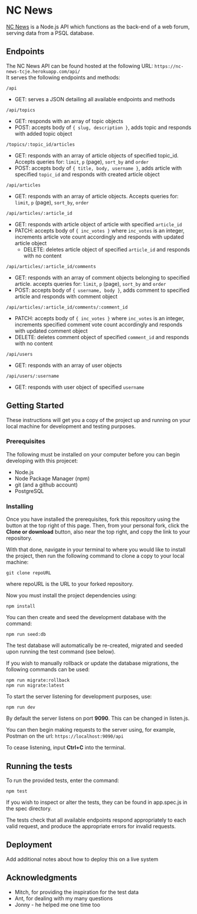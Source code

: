 # NC News

[NC News](https://nc-news-tcje.herokuapp.com/api/) is a Node.js API which functions as the back-end of a web forum, serving data from a PSQL database.

## Endpoints

The NC News API can be found hosted at the following URL: ```https://nc-news-tcje.herokuapp.com/api/```  
It serves the following endpoints and methods:

```/api```
- GET: serves a JSON detailing all available endpoints and methods

```/api/topics```
- GET: responds with an array of topic objects
- POST: accepts body of ```{ slug, description }```, adds topic and responds with added topic object

```/topics/:topic_id/articles```
- GET: responds with an array of article objects of specified topic_id. Accepts queries for: ```limit```, ```p``` (page), ```sort_by``` and ```order```
- POST: accepts body of ```{ title, body, username }```, adds article with specified ```topic_id``` and responds with created article object

```/api/articles```
- GET: responds with an array of article objects. Accepts queries for: ```limit```, ```p``` (page), ```sort_by```, ```order```

```/api/articles/:article_id```
- GET: responds with article object of article with specified ```article_id```
- PATCH: accepts body of ```{ inc_votes }``` where ```inc_votes``` is an integer, increments article vote count accordingly and responds with updated article object
  - DELETE: deletes article object of specified ```article_id``` and responds with no content

```/api/articles/:article_id/comments```
- GET: responds with an array of comment objects belonging to specified article. accepts queries for: ```limit```, ```p``` (page), ```sort_by``` and ```order```
- POST: accepts body of ```{ username, body }```, adds comment to specified article and responds with comment object

```/api/articles/:article_id/comments/:comment_id```
- PATCH: accepts body of ```{ inc_votes }``` where ```inc_votes``` is an integer, increments specified comment vote count accordingly and responds with updated comment object
- DELETE: deletes comment object of specified ```comment_id``` and responds with no content

```/api/users```
- GET: responds with an array of user objects

```/api/users/:username```
- GET: responds with user object of specified ```username```

## Getting Started

These instructions will get you a copy of the project up and running on your local machine for development and testing purposes.

### Prerequisites

The following must be installed on your computer before you can begin developing with this projecet:

* Node.js
* Node Package Manager (npm)
* git (and a github account)
* PostgreSQL

### Installing

Once you have installed the prerequisites, fork this repository using the button at the top right of this page. Then, from your personal fork, click the **Clone or download** button, also near the top right, and copy the link to your repository.

With that done, navigate in your terminal to where you would like to install the project, then run the following command to clone a copy to your local machine:

```
git clone repoURL
```
where repoURL is the URL to your forked repository.  

Now you must install the project dependencies using:
```
npm install
```

You can then create and seed the development database with the command:

```
npm run seed:db
```

The test database will automatically be re-created, migrated and seeded upon running the test command (see below).

If you wish to manually rollback or update the database migrations, the following commands can be used:

```
npm run migrate:rollback
npm run migrate:latest
```

To start the server listening for development purposes, use:

```
npm run dev
```
By default the server listens on port **9090**. This can be changed in listen.js.  

You can then begin making requests to the server using, for example, Postman on the url: ```https://localhost:9090/api```

To cease listening, input **Ctrl+C** into the terminal.

## Running the tests

To run the provided tests, enter the command:

```
npm test
```

If you wish to inspect or alter the tests, they can be found in app.spec.js in the spec directory.

The tests check that all available endpoints respond appropriately to each valid request, and produce the appropriate errors for invalid requests.

## Deployment

Add additional notes about how to deploy this on a live system

## Acknowledgments

* Mitch, for providing the inspiration for the test data
* Ant, for dealing with my many questions
* Jonny - he helped me one time too
